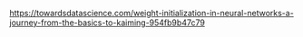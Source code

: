 
https://towardsdatascience.com/weight-initialization-in-neural-networks-a-journey-from-the-basics-to-kaiming-954fb9b47c79
